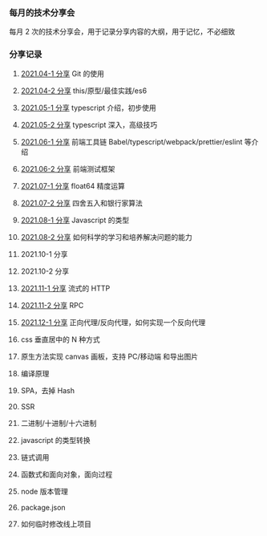 ### 每月的技术分享会

每月 2 次的技术分享会，用于记录分享内容的大纲，用于记忆，不必细致

### 分享记录

1. [2021.04-1 分享](./articles/2021.04-1.md) Git 的使用
2. [2021.04-2 分享](./articles/2021.04-2.md) this/原型/最佳实践/es6
3. [2021.05-1 分享](./articles/2021.05-1.md) typescript 介绍，初步使用
4. [2021.05-2 分享](./articles/2021.05-2.md) typescript 深入，高级技巧
5. [2021.06-1 分享](./articles/2021.06-1.md) 前端工具链 Babel/typescript/webpack/prettier/eslint 等介绍
6. [2021.06-2 分享](./articles/2021.06-2.md) 前端测试框架
7. [2021.07-1 分享](./articles/2021.07-1.md) float64 精度运算
8. [2021.07-2 分享](./articles/2021.07-2.md) 四舍五入和银行家算法
9. [2021.08-1 分享](./articles/2021.08-1.md) Javascript 的类型
10. [2021.08-2 分享](./articles/2021.08-2.md) 如何科学的学习和培养解决问题的能力
11. 2021.10-1 分享
12. 2021.10-2 分享
13. [2021.11-1 分享](./articles/2021.11-1.md) 流式的 HTTP
14. [2021.11-2 分享](./articles/2021.11-2.md) RPC
15. [2021.12-1 分享](./articles/2021.12-1.md) 正向代理/反向代理，如何实现一个反向代理

16. css 垂直居中的 N 种方式
17. 原生方法实现 canvas 画板，支持 PC/移动端 和导出图片
18. 编译原理
19. SPA，去掉 Hash
20. SSR
21. 二进制/十进制/十六进制
22. javascript 的类型转换
23. 链式调用
24. 函数式和面向对象，面向过程
25. node 版本管理
26. package.json
27. 如何临时修改线上项目
